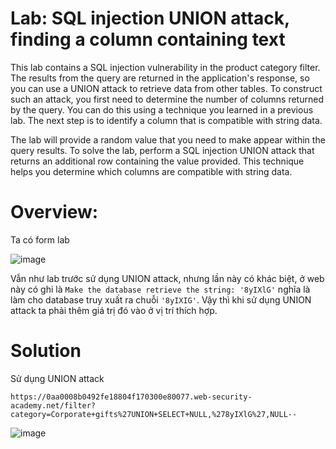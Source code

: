 # Lab: SQL injection UNION attack, finding a column containing text

This lab contains a SQL injection vulnerability in the product category filter. The results from the query are returned in the application's response, so you can use a UNION attack to retrieve data from other tables. To construct such an attack, you first need to determine the number of columns returned by the query. You can do this using a technique you learned in a previous lab. The next step is to identify a column that is compatible with string data.

The lab will provide a random value that you need to make appear within the query results. To solve the lab, perform a SQL injection UNION attack that returns an additional row containing the value provided. This technique helps you determine which columns are compatible with string data.

# Overview:

Ta có form lab

![image](https://user-images.githubusercontent.com/115911041/231672062-87cc6ab4-069c-4c70-96bd-406e0160450a.png)
 
 Vẫn như lab trước sử dụng UNION attack, nhưng lần này có khác biệt, ở web này có ghi là `Make the database retrieve the string: '8yIXlG'` nghĩa là làm cho database truy xuất ra chuỗi `'8yIXIG'`. Vậy thì khi sử dụng UNION attack ta phải thêm giá trị đó vào ở vị trí thích hợp.
 
 
 # Solution
 
 Sử dụng UNION attack 
 
 `https://0aa0008b0492fe18804f170300e80077.web-security-academy.net/filter?category=Corporate+gifts%27UNION+SELECT+NULL,%278yIXlG%27,NULL--`
 
 ![image](https://user-images.githubusercontent.com/115911041/231673006-4206f53f-4d54-4bae-b214-7fe9382c577a.png)

